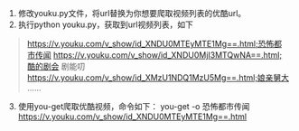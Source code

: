 1. 修改youku.py文件，将url替换为你想要爬取视频列表的优酷url。
2. 执行python youku.py，获取到url视频列表，如下
> https://v.youku.com/v_show/id_XNDU0MTEyMTE1Mg==.html;恐怖都市传闻
> https://v.youku.com/v_show/id_XNDU0MjI3MTQwNA==.html;酷的剧会 剧能叨
> https://v.youku.com/v_show/id_XMzU1NDQ1MzU5Mg==.html;娘亲舅大
> ......
3. 使用you-get爬取优酷视频，命令如下：
	you-get -o 恐怖都市传闻 https://v.youku.com/v_show/id_XNDU0MTEyMTE1Mg==.html
	
	


